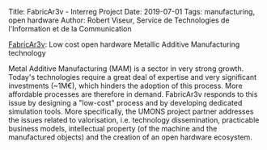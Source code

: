 Title: FabricAr3v - Interreg Project
Date: 2019-07-01
Tags: manufacturing, open hardware
Author: Robert Viseur, Service de Technologies de l'Information et de la Communication

[FabricAr3v](https://www.interreg-fwvl.eu/fr/fabricar3v): Low cost open hardware Metallic Additive Manufacturing technology

Metal Additive Manufacturing (MAM) is a sector in very strong growth. Today's technologies require a great deal of expertise and very significant investments (~1M€), which hinders the adoption of this process. More affordable processes are therefore in demand. FabricAr3v responds to this issue by designing a "low-cost" process and by developing dedicated simulation tools. More specifically, the UMONS project partner addresses the issues related to valorisation, i.e. technology dissemination, practicable business models, intellectual property (of the machine and the manufactured objects) and the creation of an open hardware ecosystem.

